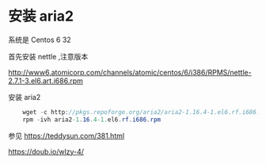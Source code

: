 # 安装 aria2

<!--more-->
<!-- CreateTime:2018/2/13 17:23:03 -->


<div id="toc"></div>

系统是 Centos 6 32

首先安装 nettle ,注意版本

http://www6.atomicorp.com/channels/atomic/centos/6/i386/RPMS/nettle-2.7.1-3.el6.art.i686.rpm

安装 aria2


```csharp
    wget -c http://pkgs.repoforge.org/aria2/aria2-1.16.4-1.el6.rf.i686.rpm
    rpm -ivh aria2-1.16.4-1.el6.rf.i686.rpm
```




参见 https://teddysun.com/381.html

https://doub.io/wlzy-4/